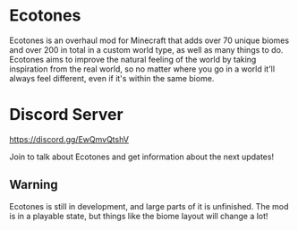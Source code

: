 # Ecotones

Ecotones is an overhaul mod for Minecraft that adds over 70 unique biomes and over 200 in total in a custom world type, as well as many things to do.
Ecotones aims to improve the natural feeling of the world by taking inspiration from the real world, so no matter where you go in a world it'll always feel different,
even if it's within the same biome.
 
# Discord Server

https://discord.gg/EwQmvQtshV

Join to talk about Ecotones and get information about the next updates! 

## Warning

Ecotones is still in development, and large parts of it is unfinished. The mod is in a playable state, but things like the biome layout will change a lot!